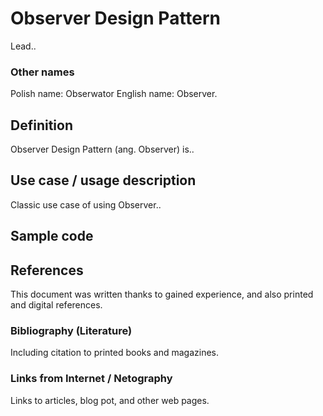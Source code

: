 # Observer Design Pattern

Lead..

### Other names

Polish name: Obserwator
English name: Observer.

## Definition

Observer Design Pattern (ang. Observer) is..


## Use case / usage description

Classic use case of using Observer..


## Sample code

## References

This document was written thanks to gained experience, and also printed and digital references.

### Bibliography (Literature)

Including citation to printed books and magazines.

### Links from Internet / Netography

Links to articles, blog pot, and other web pages.